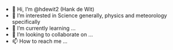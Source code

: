 - 👋 Hi, I’m @hdewit2 (Hank de Wit)
- 👀 I’m interested in Science generally, physics and meteorology specifically
- 🌱 I’m currently learning ...
- 💞️ I’m looking to collaborate on ...
- 📫 How to reach me ...

<!---
hdewit2/hdewit2 is a ✨ special ✨ repository because its `README.md` (this file) appears on your GitHub profile.
You can click the Preview link to take a look at your changes.
--->
